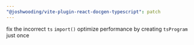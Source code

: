 ```yaml
---
"@joshwooding/vite-plugin-react-docgen-typescript": patch
---
```


fix the incorrect `ts` `import()`
optimize performance by creating `tsProgram` just once

